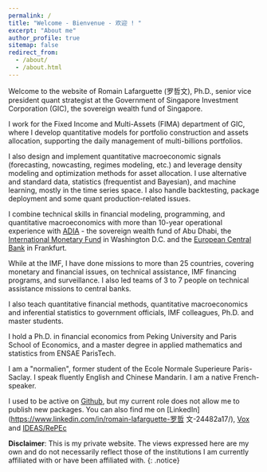 ```yaml
---
permalink: /
title: "Welcome - Bienvenue - 欢迎 ! "
excerpt: "About me"
author_profile: true
sitemap: false
redirect_from: 
  - /about/
  - /about.html
---
```

 
    
  
Welcome to the website of Romain Lafarguette (罗哲文),  Ph.D., senior vice president quant strategist
at the Government of Singapore Investment Corporation (GIC), the sovereign wealth fund of Singapore.

I work for the Fixed Income and Multi-Assets (FIMA) department of GIC, where I develop quantitative models for portfolio construction and assets allocation, supporting the daily management of multi-billions portfolios. 

I also design and implement quantitative macroeconomic signals (forecasting, nowcasting, regimes modeling, etc.) and leverage density modeling and optimization methods for asset allocation. I use  alternative and standard  data, statistics (frequentist  and Bayesian),
and machine learning, mostly in the time series space. I also handle backtesting, package deployment and some quant production-related issues. 

I  combine technical  skills  in  financial modeling, programming,  and  quantitative macroeconomics with more than 10-year operational experience with  [ADIA](https://www.adia.ae/) - the sovereign wealth fund of Abu Dhabi, the  [International
Monetary Fund](https://www.imf.org/en/Home) in Washington D.C. and the [European Central Bank](https://www.ecb.europa.eu/home/html/index.en.html) in Frankfurt.

While at the IMF, I  have  done missions  to  more  than  25  countries, covering  monetary  and
financial  issues,  on  technical  assistance,  IMF  financing  programs,  and
surveillance.   I also  led teams  of 3  to 7  people on  technical assistance
missions to central banks.

I also teach quantitative financial methods, quantitative macroeconomics and inferential statistics to government officials, IMF colleagues, Ph.D. and master students. 

I hold a Ph.D.  in financial economics from Peking University and Paris School
of Economics, and a master degree in applied mathematics and statistics from ENSAE
ParisTech.

I  am a "normalien", former  student of the Ecole  Normale Superieure
Paris-Saclay.  I  speak fluently English and  Chinese Mandarin. I am  a native
French-speaker.

I used to be active on [Github](https://github.com/romainlafarguette), but my current role does not allow me to publish new packages.  You can
also find me on [LinkedIn](https://www.linkedin.com/in/romain-lafarguette-罗哲
文-24482a17/), [Vox](http://www.voxeu.org/person/romain-lafarguette) and
[IDEAS/RePEc](https://ideas.repec.org/f/pla661.html)  

**Disclaimer**: This is  my private website. The views expressed  here are my own and  do not necessarily reflect  those of the institutions  I am currently affiliated with or have been affiliated with. 
{: .notice}
